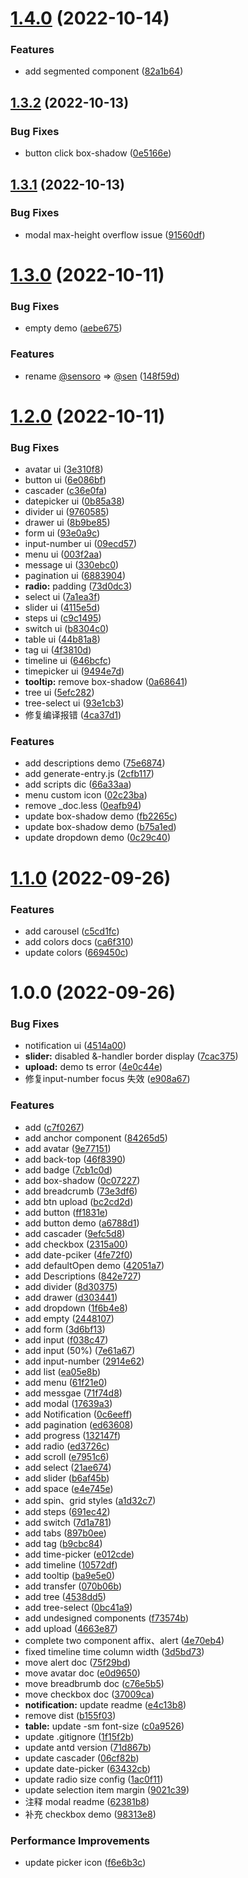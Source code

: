 # [1.4.0](https://github.com/sensoro-design/ant-design-style/compare/v1.3.2...v1.4.0) (2022-10-14)


### Features

* add segmented component ([82a1b64](https://github.com/sensoro-design/ant-design-style/commit/82a1b644f7e4a29d7a72ff0feaff3f071a4775ee))

## [1.3.2](https://github.com/sensoro-design/ant-design-style/compare/v1.3.1...v1.3.2) (2022-10-13)


### Bug Fixes

* button click box-shadow ([0e5166e](https://github.com/sensoro-design/ant-design-style/commit/0e5166e6df3095c27f2824454c4cb67b34708578))

## [1.3.1](https://github.com/sensoro-design/ant-design-style/compare/v1.3.0...v1.3.1) (2022-10-13)


### Bug Fixes

* modal max-height overflow issue ([91560df](https://github.com/sensoro-design/ant-design-style/commit/91560dfc49e813ff06e4ef635f9785d7473b375b))

# [1.3.0](https://github.com/sensoro-design/ant-design-style/compare/v1.2.0...v1.3.0) (2022-10-11)


### Bug Fixes

* empty demo ([aebe675](https://github.com/sensoro-design/ant-design-style/commit/aebe675c3a9aea3393e10d8f49f933190a0bd3b9))


### Features

* rename [@sensoro](https://github.com/sensoro) => [@sen](https://github.com/sen) ([148f59d](https://github.com/sensoro-design/ant-design-style/commit/148f59db11c3306be72609369e47a8ea6dc07132))

# [1.2.0](https://github.com/sensoro-design/ant-design-style/compare/v1.1.0...v1.2.0) (2022-10-11)


### Bug Fixes

* avatar ui ([3e310f8](https://github.com/sensoro-design/ant-design-style/commit/3e310f8bca3dab129a765bf1901b8b86d0456f05))
* button ui ([6e086bf](https://github.com/sensoro-design/ant-design-style/commit/6e086bfbfeabee325f88a2c862b5182753e7e0f4))
* cascader ([c36e0fa](https://github.com/sensoro-design/ant-design-style/commit/c36e0fa725e2e15a4bbe82b1e82e6aec804a9a77))
* datepicker ui ([0b85a38](https://github.com/sensoro-design/ant-design-style/commit/0b85a38b4a4a2c424d73c7e4267966bc561fae47))
* divider ui ([9760585](https://github.com/sensoro-design/ant-design-style/commit/9760585b8a3ccb2128c9044a2d66f5d4e1c66b9d))
* drawer ui ([8b9be85](https://github.com/sensoro-design/ant-design-style/commit/8b9be85d0af9bd0b5ec129e099573247a58b6dfb))
* form ui ([93e0a9c](https://github.com/sensoro-design/ant-design-style/commit/93e0a9c0bcf6ba4efdffbb1235ba6e91228d5aab))
* input-number ui ([09ecd57](https://github.com/sensoro-design/ant-design-style/commit/09ecd576a31d145aed48ad1e7d8d1625f1572e85))
* menu ui ([003f2aa](https://github.com/sensoro-design/ant-design-style/commit/003f2aa96b020f323240992e7802fc96a33586aa))
* message ui ([330ebc0](https://github.com/sensoro-design/ant-design-style/commit/330ebc0cf371450e35fff8c9d081af7cdf4c8b9d))
* pagination ui ([6883904](https://github.com/sensoro-design/ant-design-style/commit/6883904ee5cb98f51c5e1ace0991348e7eebfc89))
* **radio:** padding ([73d0dc3](https://github.com/sensoro-design/ant-design-style/commit/73d0dc3a72cbb4e438da2334b0af297dc5c3759e))
* select ui ([7a1ea3f](https://github.com/sensoro-design/ant-design-style/commit/7a1ea3f7e605906917503d3d17165744d356aa54))
* slider ui ([4115e5d](https://github.com/sensoro-design/ant-design-style/commit/4115e5d5f0cd4a23b0138e2f0fc389e946b68e34))
* steps ui ([c9c1495](https://github.com/sensoro-design/ant-design-style/commit/c9c1495733b916198cdce75cad7d494db3b792e2))
* switch ui ([b8304c0](https://github.com/sensoro-design/ant-design-style/commit/b8304c06fa1b46db59ec5ba83b93b528e6ca4d7f))
* table ui ([44b81a8](https://github.com/sensoro-design/ant-design-style/commit/44b81a827a1d697bbd96255c5f3b44986aafa872))
* tag ui ([4f3810d](https://github.com/sensoro-design/ant-design-style/commit/4f3810dd0fbb59517bb791610db19bc69e9b80d7))
* timeline ui ([646bcfc](https://github.com/sensoro-design/ant-design-style/commit/646bcfcb46109d4ed4034be8f0f6e2777a9940d8))
* timepicker ui ([9494e7d](https://github.com/sensoro-design/ant-design-style/commit/9494e7d5db48aa7799b8409913e6c428dc8923fa))
* **tooltip:** remove box-shadow ([0a68641](https://github.com/sensoro-design/ant-design-style/commit/0a68641d43c947e105320ca9ba6b12bfbb88b8ae))
* tree ui ([5efc282](https://github.com/sensoro-design/ant-design-style/commit/5efc2825d861021a597e21229d60468cfd4aa3b4))
* tree-select ui ([93e1cb3](https://github.com/sensoro-design/ant-design-style/commit/93e1cb3dc2135c9b1ec2af403742ae64bfee7141))
* 修复编译报错 ([4ca37d1](https://github.com/sensoro-design/ant-design-style/commit/4ca37d1a18baa690d3090e2fd3e6ff0eb19827de))


### Features

* add descriptions demo ([75e6874](https://github.com/sensoro-design/ant-design-style/commit/75e6874f2e67d7d35b98c9052a739ef82e5e57f8))
* add generate-entry.js ([2cfb117](https://github.com/sensoro-design/ant-design-style/commit/2cfb1171429dc57aafd7a68f7fc9918a975fe63e))
* add scripts dic ([66a33aa](https://github.com/sensoro-design/ant-design-style/commit/66a33aadb5b7038ad24034b1e2fde46d76873ad8))
* menu custom icon ([02c23ba](https://github.com/sensoro-design/ant-design-style/commit/02c23ba20b86e8acf9d150043f2fdda9ac5f601c))
* remove _doc.less ([0eafb94](https://github.com/sensoro-design/ant-design-style/commit/0eafb944a2fa46ac36288c333cb15a984891aaf5))
* update box-shadow demo ([fb2265c](https://github.com/sensoro-design/ant-design-style/commit/fb2265cfd90e3f6cae310add689d679d21bd4eae))
* update box-shadow demo ([b75a1ed](https://github.com/sensoro-design/ant-design-style/commit/b75a1ed941e051dab237962c1ef3fea522aa3f7a))
* update dropdown demo ([0c29c40](https://github.com/sensoro-design/ant-design-style/commit/0c29c40481b334b980bd07adbd4cc3a39d76ee7d))

# [1.1.0](https://github.com/sensoro-design/ant-design-style/compare/v1.0.0...v1.1.0) (2022-09-26)


### Features

* add carousel ([c5cd1fc](https://github.com/sensoro-design/ant-design-style/commit/c5cd1fc6db186cdd925066d71fccea353b6c07e5))
* add colors docs ([ca6f310](https://github.com/sensoro-design/ant-design-style/commit/ca6f31068d255e1d3f5f191ea9a01bed1719932b))
* update colors ([669450c](https://github.com/sensoro-design/ant-design-style/commit/669450c81372627ed92444480eb58f08a496f5c0))

# 1.0.0 (2022-09-26)


### Bug Fixes

* notification ui ([4514a00](https://github.com/sensoro-design/ant-design-style/commit/4514a0002221e759515f017d483c7974926c892e))
* **slider:** disabled &-handler border display ([7cac375](https://github.com/sensoro-design/ant-design-style/commit/7cac375e175245d38737451c4949aa02c0fffc8a))
* **upload:** demo ts error ([4e0c44e](https://github.com/sensoro-design/ant-design-style/commit/4e0c44e47d94c3e309cb364e44932946228f5d45))
* 修复input-number focus 失效 ([e908a67](https://github.com/sensoro-design/ant-design-style/commit/e908a6743c8177243b888431326e776c82f5d816))


### Features

* add ([c7f0267](https://github.com/sensoro-design/ant-design-style/commit/c7f02678749dc90103303db331203a7e64afdbc0))
* add anchor component ([84265d5](https://github.com/sensoro-design/ant-design-style/commit/84265d53e552dbc11498faaffe84f0096d2f8e75))
* add avatar ([9e77151](https://github.com/sensoro-design/ant-design-style/commit/9e7715122fa05059f6d54cb0b8c0b003d669fe2e))
* add back-top ([46f8390](https://github.com/sensoro-design/ant-design-style/commit/46f8390bd753ec1c660a6560359b15ae75486efe))
* add badge ([7cb1c0d](https://github.com/sensoro-design/ant-design-style/commit/7cb1c0dec460449008ec3e0af08d20a58331ab19))
* add box-shadow ([0c07227](https://github.com/sensoro-design/ant-design-style/commit/0c07227ad8688c45ee7e56def2653eeb6dc9ee63))
* add breadcrumb ([73e3df6](https://github.com/sensoro-design/ant-design-style/commit/73e3df608a3e78743b665f445751b8651364d453))
* add btn upload ([bc2cd2d](https://github.com/sensoro-design/ant-design-style/commit/bc2cd2d23c1366ad18d0b9d1a6fec5225ad8924b))
* add button ([ff1831e](https://github.com/sensoro-design/ant-design-style/commit/ff1831eabd9ccb5ab89b1b65df488f2f0e87e914))
* add button demo ([a6788d1](https://github.com/sensoro-design/ant-design-style/commit/a6788d15c3cc7e9e8b184afb24967bf5247be6ee))
* add cascader ([9efc5d8](https://github.com/sensoro-design/ant-design-style/commit/9efc5d8eb3a7f80e664e4d1f2eaf86d0b8742562))
* add checkbox ([2315a00](https://github.com/sensoro-design/ant-design-style/commit/2315a006a7bed8bf229c77d8e50b95c819b40c8e))
* add date-pciker ([4fe72f0](https://github.com/sensoro-design/ant-design-style/commit/4fe72f0fe98489fd2c9425552fd7693cb34e1ea4))
* add defaultOpen demo ([42051a7](https://github.com/sensoro-design/ant-design-style/commit/42051a7dda7a2dfc699a9000b8eccf1093b0c5cd))
* add Descriptions ([842e727](https://github.com/sensoro-design/ant-design-style/commit/842e7279209f0838f6ebdb99755d64df749b699d))
* add divider ([8d30375](https://github.com/sensoro-design/ant-design-style/commit/8d30375b6f3e760cd47aef91904db14724f9cf41))
* add drawer ([d303441](https://github.com/sensoro-design/ant-design-style/commit/d303441e0bdde8efd83cc55449e847c23e931950))
* add dropdown ([1f6b4e8](https://github.com/sensoro-design/ant-design-style/commit/1f6b4e86ebf87e5a73311181462153351241fffc))
* add empty ([2448107](https://github.com/sensoro-design/ant-design-style/commit/2448107844ff93113fff3b1afed256bb69d1a303))
* add form ([3d6bf13](https://github.com/sensoro-design/ant-design-style/commit/3d6bf130257e41f076b21941485fb71d34849fa8))
* add input ([f038c47](https://github.com/sensoro-design/ant-design-style/commit/f038c47e2fee7ac91d756bf641ac584753dab757))
* add input (50%) ([7e61a67](https://github.com/sensoro-design/ant-design-style/commit/7e61a6765e2440d0f7343d97582f258f9fa133bd))
* add input-number ([2914e62](https://github.com/sensoro-design/ant-design-style/commit/2914e62813fa57919d064ec3e5290bf5b376ec98))
* add list ([ea05e8b](https://github.com/sensoro-design/ant-design-style/commit/ea05e8b4d5c7fd362eb6ca8eeaf2f9eba35dc9b7))
* add menu ([61f21e0](https://github.com/sensoro-design/ant-design-style/commit/61f21e0596b5da4935cc1d94751023e51b881620))
* add messgae ([71f74d8](https://github.com/sensoro-design/ant-design-style/commit/71f74d8abde609020bd76eda3c54fb5b9404d982))
* add modal ([17639a3](https://github.com/sensoro-design/ant-design-style/commit/17639a3f2db0c7af72fed41f8505ed1190306404))
* add Notification ([0c6eeff](https://github.com/sensoro-design/ant-design-style/commit/0c6eeff6ca854c32d520403007260c2990329eec))
* add pagination ([ed63608](https://github.com/sensoro-design/ant-design-style/commit/ed636084d918f718580545724fb4f5707101d33b))
* add progress ([132147f](https://github.com/sensoro-design/ant-design-style/commit/132147f533f419834127fec9421388f61bd5c4df))
* add radio ([ed3726c](https://github.com/sensoro-design/ant-design-style/commit/ed3726c92214d3e71b2e32c20fdc5514d604e36d))
* add scroll ([e7951c6](https://github.com/sensoro-design/ant-design-style/commit/e7951c684451d55d0395232b3595939029ba0ccd))
* add select ([21ae674](https://github.com/sensoro-design/ant-design-style/commit/21ae674ebc0448021be566d0633d2e3c5d79c2c0))
* add slider ([b6af45b](https://github.com/sensoro-design/ant-design-style/commit/b6af45b0d939ae9fb3b5b7fa1ea78d6531630bc3))
* add space ([e4e745e](https://github.com/sensoro-design/ant-design-style/commit/e4e745efd2fa449bdfbbe785bbcab0254723e487))
* add spin、grid styles ([a1d32c7](https://github.com/sensoro-design/ant-design-style/commit/a1d32c7537243d8a50cf0231af71ed1bee17aae9))
* add steps ([691ec42](https://github.com/sensoro-design/ant-design-style/commit/691ec42a9eafe2b2bf3f1e41220e224c647c09f8))
* add switch ([7d1a781](https://github.com/sensoro-design/ant-design-style/commit/7d1a78164f27d243f8748215845b1026b5707d45))
* add tabs ([897b0ee](https://github.com/sensoro-design/ant-design-style/commit/897b0ee3b7a7202349b28e2de5983b23dd01da8f))
* add tag ([b9cbc84](https://github.com/sensoro-design/ant-design-style/commit/b9cbc845e547c23799df9e997074db1dcd40ce51))
* add time-picker ([e012cde](https://github.com/sensoro-design/ant-design-style/commit/e012cdef92158e2eb1dacbb1fc22cd4960ba937f))
* add timeline ([10572df](https://github.com/sensoro-design/ant-design-style/commit/10572dfa5449541ed5191b2d085f7a6ff461e6a8))
* add tooltip ([ba9e5e0](https://github.com/sensoro-design/ant-design-style/commit/ba9e5e098840df1154227809139080546b81aa5b))
* add transfer ([070b06b](https://github.com/sensoro-design/ant-design-style/commit/070b06bb70d7c47e342dbbf405d9f73ffdc02f45))
* add tree ([4538dd5](https://github.com/sensoro-design/ant-design-style/commit/4538dd5a8186528d9891f3acf5d6b1de2c910216))
* add tree-select ([0bc41a9](https://github.com/sensoro-design/ant-design-style/commit/0bc41a9c58656e638dc82e6e299cd1853a0a05b0))
* add undesigned components ([f73574b](https://github.com/sensoro-design/ant-design-style/commit/f73574b34b26e48cccdad07b1f3b4c776a86d57a))
* add upload ([4663e87](https://github.com/sensoro-design/ant-design-style/commit/4663e87a49cf5141095ae8f5c376d655182b7f6d))
* complete two component affix、alert ([4e70eb4](https://github.com/sensoro-design/ant-design-style/commit/4e70eb45e98d8055393e2d613d8a9cb3ee40e960))
* fixed timeline time column width ([3d5bd73](https://github.com/sensoro-design/ant-design-style/commit/3d5bd739bdf0a97c4d4f7400ee315863c622a265))
* move alert doc ([75f29bd](https://github.com/sensoro-design/ant-design-style/commit/75f29bd196ed432d87288cdf6791833ac2987a4a))
* move avatar doc ([e0d9650](https://github.com/sensoro-design/ant-design-style/commit/e0d9650553efba2bd1f9f5da38ff6a00411e0cad))
* move breadbrumb doc ([c76e5b5](https://github.com/sensoro-design/ant-design-style/commit/c76e5b545445941b9b4e79c5da541ef1047d30b1))
* move checkbox doc ([37009ca](https://github.com/sensoro-design/ant-design-style/commit/37009ca35764115cf319cc6179123085e4f1f00d))
* **notification:** update readme ([e4c13b8](https://github.com/sensoro-design/ant-design-style/commit/e4c13b8a9ef4f368d36a405a92b2f69bfabf2af8))
* remove dist ([b155f03](https://github.com/sensoro-design/ant-design-style/commit/b155f03632fb61ccc689f836e8f300e9e06f0f64))
* **table:** update -sm font-size ([c0a9526](https://github.com/sensoro-design/ant-design-style/commit/c0a95269bbba4555ff20b2bff12a2cebe1d4bacb))
* update .gitignore ([1f15f2b](https://github.com/sensoro-design/ant-design-style/commit/1f15f2b11266de39cff11fbe1a4a90ccae15fb80))
* update antd version ([71d867b](https://github.com/sensoro-design/ant-design-style/commit/71d867bffce5c61cc1147844db639b73169d740c))
* update cascader ([06cf82b](https://github.com/sensoro-design/ant-design-style/commit/06cf82bba08a6b6427ad85166336ad7843529ca7))
* update date-picker ([63432cb](https://github.com/sensoro-design/ant-design-style/commit/63432cb94a43855ac94e981c230e6c1ba4ffc6cc))
* update radio size config ([1ac0f11](https://github.com/sensoro-design/ant-design-style/commit/1ac0f11a12549a5d572a8eba4d3ab01d46dc63f9))
* update selection item margin ([9021c39](https://github.com/sensoro-design/ant-design-style/commit/9021c390fbf843a0f36c4b99c22f39272f0f13fc))
* 注释 modal readme ([62381b8](https://github.com/sensoro-design/ant-design-style/commit/62381b850737ee45f9facea26c147f82fd4b08f7))
* 补充 checkbox demo ([98313e8](https://github.com/sensoro-design/ant-design-style/commit/98313e831be942020bd3b5ea6537ff677915c2af))


### Performance Improvements

* update picker icon ([f6e6b3c](https://github.com/sensoro-design/ant-design-style/commit/f6e6b3c008a4d0e91f3917b183f6afe2acb66cc2))
